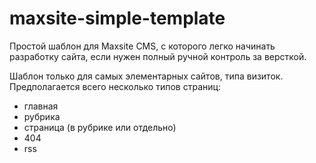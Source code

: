 # maxsite-simple-template

Простой шаблон для Maxsite CMS, с которого легко начинать разработку сайта, если нужен полный ручной контроль за версткой.

Шаблон только для самых элементарных сайтов, типа визиток. Предполагается всего несколько типов страниц:

- главная
- рубрика
- страница (в рубрике или отдельно)
- 404
- rss
